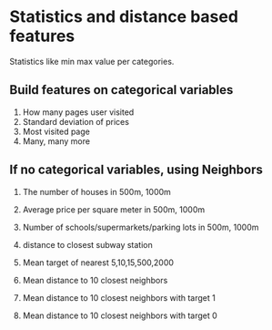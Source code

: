 # Statistics and distance based features

Statistics like min max value per categories.

## Build features on categorical variables

1. How many pages user visited
2. Standard deviation of prices
3. Most visited page
4. Many, many more

## If no categorical variables, using Neighbors

1. The number of houses in 500m, 1000m
2. Average price per square meter in 500m, 1000m
3. Number of schools/supermarkets/parking lots in 500m, 1000m
4. distance to closest subway station

1. Mean target of nearest 5,10,15,500,2000
2. Mean distance to 10 closest neighbors
3. Mean distance to 10 closest neighbors with target 1
4. Mean distance to 10 closest neighbors with target 0

